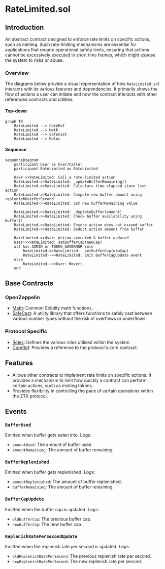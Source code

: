 # RateLimited.sol

## Introduction
An abstract contract designed to enforce rate limits on specific actions, such as minting. Such rate-limiting mechanisms are essential for applications that require operational safety limits, ensuring that actions cannot be excessively executed in short time frames, which might expose the system to risks or abuse.

### Overview
The diagrams below provide a visual representation of how `RateLimited.sol` interacts with its various features and dependencies. It primarily shows the flow of actions a user can initiate and how the contract interacts with other referenced contracts and utilities.

#### Top-down
```mermaid
graph TD
    RateLimited --> CoreRef
    RateLimited --> Math
    RateLimited --> SafeCast
    RateLimited --> Roles
```

#### Sequence
```mermaid
sequenceDiagram
    participant User as User/Caller
    participant RateLimited as RateLimited

    User->>RateLimited: Call a rate-limited action
    RateLimited->>RateLimited: _updateBufferRemaining()
    RateLimited->>RateLimited: Calculate time elapsed since last action
    RateLimited->>RateLimited: Compute new buffer amount using replenishRatePerSecond
    RateLimited->>RateLimited: Set new bufferRemaining value

    RateLimited->>RateLimited: _depleteBuffer(amount)
    RateLimited->>RateLimited: Check buffer availability using buffer()
    RateLimited->>RateLimited: Ensure action does not exceed buffer
    RateLimited->>RateLimited: Deduct action amount from buffer

    RateLimited->>User: Action executed & buffer updated
    User->>RateLimited: setBufferCap(newCap)
    alt has ADMIN or TOKEN_GOVERNOR role
        RateLimited->>RateLimited: _setBufferCap(newCap)
        RateLimited-->>RateLimited: Emit BufferCapUpdate event
    else
        RateLimited-->>User: Revert
    end
```

## Base Contracts
### OpenZeppelin
- [Math](https://github.com/OpenZeppelin/openzeppelin-contracts/blob/master/contracts/utils/math/Math.sol): Common Solidity math functions.
- [SafeCast](https://github.com/OpenZeppelin/openzeppelin-contracts/blob/master/contracts/utils/math/SafeCast.sol): A utility library that offers functions to safely cast between various number types without the risk of overflows or underflows.
### Protocol Specific
- [Roles](https://github.com/ZTX-Foundation/tuxedo/blob/develop/src/core/Roles.sol): Defines the various roles utilized within the system.
- [CoreRef](https://github.com/ZTX-Foundation/tuxedo/blob/develop/src/refs/CoreRef.sol): Provides a reference to the protocol's core contract.

## Features
- Allows other contracts to implement rate limits on specific actions. It provides a mechanism to limit how quickly a contract can perform certain actions, such as minting tokens.
- Provides flexibility in controlling the pace of certain operations within the ZTX protocol.

## Events

### `BufferUsed`
Emitted when buffer gets eaten into.
Logs:
- `amountUsed`: The amount of buffer used.
- `amountRemaining`: The amount of buffer remaining.

### `BufferReplenished`
Emitted when buffer gets replenished.
Logs:
- `amountReplenished`: The amount of buffer replenished.
- `bufferRemaining`: The amount of buffer remaining.

### `BufferCapUpdate`
Emitted when the buffer cap is updated.
Logs:
- `oldBufferCap`: The previous buffer cap.
- `newBufferCap`: The new buffer cap.

### `ReplenishRatePerSecondUpdate`
Emitted when the replenish rate per second is updated.
Logs:
- `oldReplenishRatePerSecond`: The previous replenish rate per second.
- `newReplenishRatePerSecond`: The new replenish rate per second.
